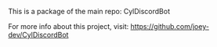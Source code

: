 This is a package of the main repo: CylDiscordBot


For more info about this project, visit: https://github.com/joey-dev/CylDiscordBot
